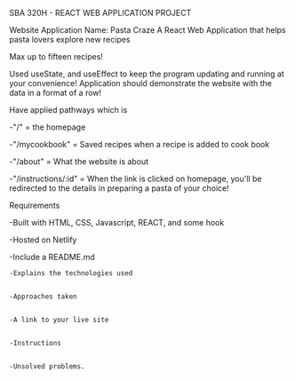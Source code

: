 SBA 320H - REACT WEB APPLICATION PROJECT


Website Application Name: Pasta Craze
A React Web Application that helps pasta lovers explore new recipes

Max up to fifteen recipes!

Used useState, and useEffect to keep the program updating and running at your convenience!
Application should demonstrate the website with the data in a format of a row!

Have applied pathways which is 

-"/" = the homepage


-"/mycookbook" = Saved recipes when a recipe is added to cook book


-"/about" = What the website is about

-"/instructions/:id" = When the link is clicked on homepage, you'll be redirected to the details in preparing a pasta of your choice!








Requirements


-Built with HTML, CSS, Javascript, REACT, and some hook


-Hosted on Netlify


-Include a README.md

    
    -Explains the technologies used
    
    
    -Approaches taken
    
    
    -A link to your live site
    
    
    -Instructions
    
    
    -Unsolved problems.
